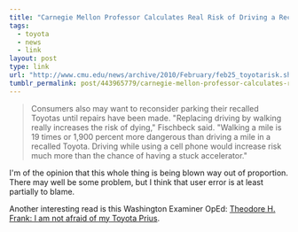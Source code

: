 ```yaml
---
title: "Carnegie Mellon Professor Calculates Real Risk of Driving a Recalled Toyota"
tags:
  - toyota
  - news
  - link
layout: post
type: link
url: "http://www.cmu.edu/news/archive/2010/February/feb25_toyotarisk.shtml"
tumblr_permalink: post/443965779/carnegie-mellon-professor-calculates-real-risk-of
---
```


>Consumers also may want to reconsider parking their recalled Toyotas until repairs have been made. "Replacing driving by walking really increases the risk of dying," Fischbeck said. "Walking a mile is 19 times or 1,900 percent more dangerous than driving a mile in a recalled Toyota. Driving while using a cell phone would increase risk much more than the chance of having a stuck accelerator."

I'm of the opinion that this whole thing is being blown way out of proportion. There may well be some problem, but I think that user error is at least partially to blame.

Another interesting read is this Washington Examiner OpEd: [Theodore H. Frank: I am not afraid of my Toyota Prius](http://www.washingtonexaminer.com/opinion/columns/OpEd-Contributor/I-am-not-afraid-of-my-Toyota-Prius-87361597.html).
